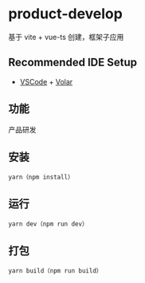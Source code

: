 # product-develop

基于 vite + vue-ts 创建，框架子应用

## Recommended IDE Setup

- [VSCode](https://code.visualstudio.com/) + [Volar](https://marketplace.visualstudio.com/items?itemName=johnsoncodehk.volar)

## 功能

产品研发

## 安装

```
yarn（npm install）
```

## 运行

```
yarn dev（npm run dev）
```

## 打包

```
yarn build（npm run build）
```
